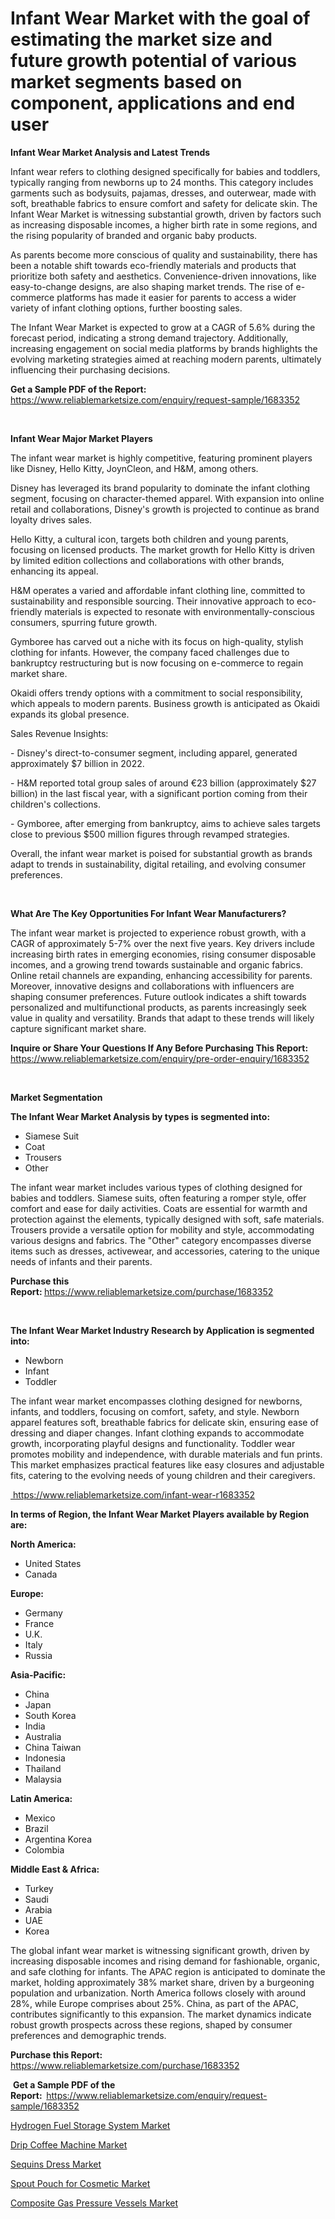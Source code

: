 <p><h1>Infant Wear Market with the goal of estimating the market size and future growth potential of various market segments based on component, applications and end user</h1></p><p><strong>Infant Wear Market Analysis and Latest Trends</strong></p>
<p><p>Infant wear refers to clothing designed specifically for babies and toddlers, typically ranging from newborns up to 24 months. This category includes garments such as bodysuits, pajamas, dresses, and outerwear, made with soft, breathable fabrics to ensure comfort and safety for delicate skin. The Infant Wear Market is witnessing substantial growth, driven by factors such as increasing disposable incomes, a higher birth rate in some regions, and the rising popularity of branded and organic baby products. </p><p>As parents become more conscious of quality and sustainability, there has been a notable shift towards eco-friendly materials and products that prioritize both safety and aesthetics. Convenience-driven innovations, like easy-to-change designs, are also shaping market trends. The rise of e-commerce platforms has made it easier for parents to access a wider variety of infant clothing options, further boosting sales. </p><p>The Infant Wear Market is expected to grow at a CAGR of 5.6% during the forecast period, indicating a strong demand trajectory. Additionally, increasing engagement on social media platforms by brands highlights the evolving marketing strategies aimed at reaching modern parents, ultimately influencing their purchasing decisions.</p></p>
<p><strong>Get a Sample PDF of the Report:&nbsp;</strong> <a href="https://www.reliablemarketsize.com/enquiry/request-sample/1683352?utm_campaign=2038&utm_medium=2&utm_source=Github&utm_content=ia&utm_term=05022025&utm_id=infant-wear">https://www.reliablemarketsize.com/enquiry/request-sample/1683352</a></p>
<p>&nbsp;</p>
<p><strong>Infant Wear Major Market Players</strong></p>
<p><p>The infant wear market is highly competitive, featuring prominent players like Disney, Hello Kitty, JoynCleon, and H&M, among others. </p><p>Disney has leveraged its brand popularity to dominate the infant clothing segment, focusing on character-themed apparel. With expansion into online retail and collaborations, Disney's growth is projected to continue as brand loyalty drives sales.</p><p>Hello Kitty, a cultural icon, targets both children and young parents, focusing on licensed products. The market growth for Hello Kitty is driven by limited edition collections and collaborations with other brands, enhancing its appeal.</p><p>H&M operates a varied and affordable infant clothing line, committed to sustainability and responsible sourcing. Their innovative approach to eco-friendly materials is expected to resonate with environmentally-conscious consumers, spurring future growth.</p><p>Gymboree has carved out a niche with its focus on high-quality, stylish clothing for infants. However, the company faced challenges due to bankruptcy restructuring but is now focusing on e-commerce to regain market share.</p><p>Okaidi offers trendy options with a commitment to social responsibility, which appeals to modern parents. Business growth is anticipated as Okaidi expands its global presence.</p><p>Sales Revenue Insights:</p><p>- Disney's direct-to-consumer segment, including apparel, generated approximately $7 billion in 2022.</p><p>- H&M reported total group sales of around €23 billion (approximately $27 billion) in the last fiscal year, with a significant portion coming from their children's collections.</p><p>- Gymboree, after emerging from bankruptcy, aims to achieve sales targets close to previous $500 million figures through revamped strategies.</p><p>Overall, the infant wear market is poised for substantial growth as brands adapt to trends in sustainability, digital retailing, and evolving consumer preferences.</p></p>
<p>&nbsp;</p>
<p><strong>What Are The Key Opportunities For Infant Wear Manufacturers?</strong></p>
<p><p>The infant wear market is projected to experience robust growth, with a CAGR of approximately 5-7% over the next five years. Key drivers include increasing birth rates in emerging economies, rising consumer disposable incomes, and a growing trend towards sustainable and organic fabrics. Online retail channels are expanding, enhancing accessibility for parents. Moreover, innovative designs and collaborations with influencers are shaping consumer preferences. Future outlook indicates a shift towards personalized and multifunctional products, as parents increasingly seek value in quality and versatility. Brands that adapt to these trends will likely capture significant market share.</p></p>
<p><strong>Inquire or Share Your Questions If Any Before Purchasing This Report:</strong> <a href="https://www.reliablemarketsize.com/enquiry/pre-order-enquiry/1683352?utm_campaign=2038&utm_medium=2&utm_source=Github&utm_content=ia&utm_term=05022025&utm_id=infant-wear">https://www.reliablemarketsize.com/enquiry/pre-order-enquiry/1683352</a></p>
<p>&nbsp;</p>
<p><strong>Market Segmentation</strong></p>
<p><strong>The Infant Wear Market Analysis by types is segmented into:</strong></p>
<p><ul><li>Siamese Suit</li><li>Coat</li><li>Trousers</li><li>Other</li></ul></p>
<p><p>The infant wear market includes various types of clothing designed for babies and toddlers. Siamese suits, often featuring a romper style, offer comfort and ease for daily activities. Coats are essential for warmth and protection against the elements, typically designed with soft, safe materials. Trousers provide a versatile option for mobility and style, accommodating various designs and fabrics. The "Other" category encompasses diverse items such as dresses, activewear, and accessories, catering to the unique needs of infants and their parents.</p></p>
<p><strong>Purchase this Report:&nbsp;</strong><a href="https://www.reliablemarketsize.com/purchase/1683352?utm_campaign=2038&utm_medium=2&utm_source=Github&utm_content=ia&utm_term=05022025&utm_id=infant-wear">https://www.reliablemarketsize.com/purchase/1683352</a></p>
<p>&nbsp;</p>
<p><strong>The Infant Wear Market Industry Research by Application is segmented into:</strong></p>
<p><ul><li>Newborn</li><li>Infant</li><li>Toddler</li></ul></p>
<p><p>The infant wear market encompasses clothing designed for newborns, infants, and toddlers, focusing on comfort, safety, and style. Newborn apparel features soft, breathable fabrics for delicate skin, ensuring ease of dressing and diaper changes. Infant clothing expands to accommodate growth, incorporating playful designs and functionality. Toddler wear promotes mobility and independence, with durable materials and fun prints. This market emphasizes practical features like easy closures and adjustable fits, catering to the evolving needs of young children and their caregivers.</p></p>
<p><a href="https://www.reliablemarketsize.com/infant-wear-r1683352?utm_campaign=2038&utm_medium=2&utm_source=Github&utm_content=ia&utm_term=05022025&utm_id=infant-wear">&nbsp;https://www.reliablemarketsize.com/infant-wear-r1683352</a></p>
<p><strong>In terms of Region, the Infant Wear Market Players available by Region are:</strong></p>
<p>
    <p> <strong> North America: </strong>
        <ul>
            <li>United States</li>
            <li>Canada</li>
        </ul>
        </p> 
    <p> <strong> Europe: </strong>
        <ul>
            <li>Germany</li>
            <li>France</li>
            <li>U.K.</li>
            <li>Italy</li>
            <li>Russia</li>
        </ul>
        </p> 
    <p> <strong> Asia-Pacific: </strong>
        <ul>
            <li>China</li>
            <li>Japan</li>
            <li>South Korea</li>
            <li>India</li>
            <li>Australia</li>
            <li>China Taiwan</li>
            <li>Indonesia</li>
            <li>Thailand</li>
            <li>Malaysia</li>
        </ul>
        </p> 
    <p> <strong> Latin America: </strong>
        <ul>
            <li>Mexico</li>
            <li>Brazil</li>
            <li>Argentina Korea</li>
            <li>Colombia</li>
        </ul>
        </p> 
    <p> <strong> Middle East & Africa: </strong>
        <ul>
            <li>Turkey</li>
            <li>Saudi</li>
            <li>Arabia</li>
            <li>UAE</li>
            <li>Korea</li>
        </ul>
    </p>
    </p>
<p><p>The global infant wear market is witnessing significant growth, driven by increasing disposable incomes and rising demand for fashionable, organic, and safe clothing for infants. The APAC region is anticipated to dominate the market, holding approximately 38% market share, driven by a burgeoning population and urbanization. North America follows closely with around 28%, while Europe comprises about 25%. China, as part of the APAC, contributes significantly to this expansion. The market dynamics indicate robust growth prospects across these regions, shaped by consumer preferences and demographic trends.</p></p>
<p><strong>Purchase this Report: </strong><a href="https://www.reliablemarketsize.com/purchase/1683352?utm_campaign=2038&utm_medium=2&utm_source=Github&utm_content=ia&utm_term=05022025&utm_id=infant-wear">https://www.reliablemarketsize.com/purchase/1683352</a></p>
<p>&nbsp;<strong>Get a Sample PDF of the Report:&nbsp;&nbsp;</strong><a href="https://www.reliablemarketsize.com/enquiry/request-sample/1683352?utm_campaign=2038&utm_medium=2&utm_source=Github&utm_content=ia&utm_term=05022025&utm_id=infant-wear">https://www.reliablemarketsize.com/enquiry/request-sample/1683352</a></p>
<p><strong></strong></p>
<p><p><a href="https://www.linkedin.com/pulse/hydrogen-fuel-storage-system-market-share-analysis-growth-wlpjf?utm_campaign=2038&utm_medium=2&utm_source=Github&utm_content=ia&utm_term=05022025&utm_id=infant-wear">Hydrogen Fuel Storage System Market</a></p><p><a href="https://github.com/santosh758595/Market-Research-Report-List-7/blob/main/drip-coffee-machine-market.md?utm_campaign=2038&utm_medium=2&utm_source=Github&utm_content=ia&utm_term=05022025&utm_id=infant-wear">Drip Coffee Machine Market</a></p><p><a href="https://github.com/deyniphytic/Market-Research-Report-List-1/blob/main/sequins-dress-market.md?utm_campaign=2038&utm_medium=2&utm_source=Github&utm_content=ia&utm_term=05022025&utm_id=infant-wear">Sequins Dress Market</a></p><p><a href="https://www.linkedin.com/pulse/comprehensive-analysis-spout-pouch-cosmetic-market-20252032-growth-qnqlf?utm_campaign=2038&utm_medium=2&utm_source=Github&utm_content=ia&utm_term=05022025&utm_id=infant-wear">Spout Pouch for Cosmetic Market</a></p><p><a href="https://www.linkedin.com/pulse/market-insights-composite-gas-pressure-vesselsmarket-jgotf?utm_campaign=2038&utm_medium=2&utm_source=Github&utm_content=ia&utm_term=05022025&utm_id=infant-wear">Composite Gas Pressure Vessels Market</a></p></p>